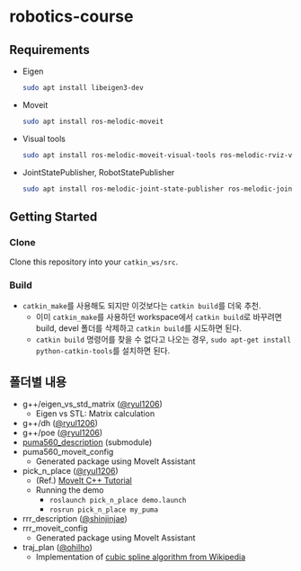 # robotics-course

## Requirements

- Eigen

  ```sh
  sudo apt install libeigen3-dev
  ```

- Moveit

  ```sh
  sudo apt install ros-melodic-moveit
  ```

- Visual tools

  ```sh
  sudo apt install ros-melodic-moveit-visual-tools ros-melodic-rviz-visual-tools
  ```

- JointStatePublisher, RobotStatePublisher

  ```sh
  sudo apt install ros-melodic-joint-state-publisher ros-melodic-joint-state-publisher-gui ros-melodic-robot-state-publisher
  ```

## Getting Started

### Clone

Clone this repository into your `catkin_ws/src`.

### Build

- `catkin_make`를 사용해도 되지만 이것보다는 `catkin build`를 더욱 추천.
  - 이미 `catkin_make`를 사용하던 workspace에서 `catkin build`로 바꾸려면 build, devel 폴더를 삭제하고 `catkin build`를 시도하면 된다.
  - `catkin build` 명령어를 찾을 수 없다고 나오는 경우, `sudo apt-get install python-catkin-tools`를 설치하면 된다.

## 폴더별 내용

- g++/eigen_vs_std_matrix ([@ryul1206](https://github.com/ryul1206))
  - Eigen vs STL: Matrix calculation
- g++/dh ([@ryul1206](https://github.com/ryul1206))
- g++/poe ([@ryul1206](https://github.com/ryul1206))
- [puma560_description](https://github.com/nimasarli/puma560_description) (submodule)
- puma560_moveit_config
  - Generated package using MoveIt Assistant
- pick_n_place ([@ryul1206](https://github.com/ryul1206))
  - (Ref.) [MoveIt C++ Tutorial](https://github.com/ros-planning/moveit_tutorials/blob/melodic-devel/doc/move_group_interface/src/move_group_interface_tutorial.cpp)
  - Running the demo
    - `roslaunch pick_n_place demo.launch`
    - `rosrun pick_n_place my_puma`
- rrr_description ([@shinjinjae](https://github.com/shinjinjae))
- rrr_moveit_config
  - Generated package using MoveIt Assistant
- traj_plan ([@ohilho](https://github.com/ohilho))
  - Implementation of [cubic spline algorithm from Wikipedia](https://en.wikipedia.org/wiki/Spline_(mathematics)#Algorithm_for_computing_natural_cubic_splines)
